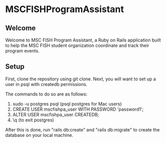 # MSCFISHProgramAssistant

## Welcome
 Welcome to MSC FISH Program Assistant, a Ruby on Rails application built to help the MSC FISH student organization coordinate and track their program events.

## Setup

First, clone the repository using git clone.
Next, you will want to set up a user in psql with createdb permissions.

The commands to do so are as follows:

1. sudo -u postgres psql (psql postgres for Mac users)
2. CREATE USER mscfishpa_user WITH PASSWORD 'password1';
3. ALTER USER mscfishpa_user CREATEDB;
4. \q (to exit postgres)

After this is done, run "rails db:create" and "rails db:migrate" to create the database on your local machine.
